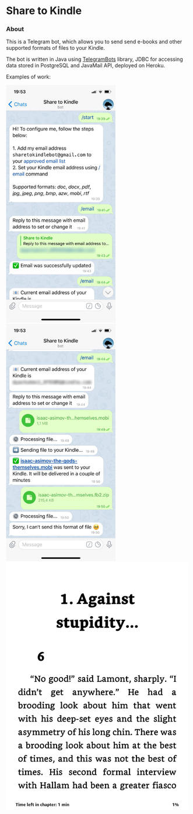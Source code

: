 # Share to Kindle
### About

This is a Telegram bot, which allows you to send send e-books and other supported formats of files to your Kindle.

The bot is written in Java using [TelegramBots](https://github.com/rubenlagus/TelegramBots) library, JDBC for accessing data stored in PostgreSQL and JavaMail API, deployed on Heroku.

Examples of work:

<img src="./screenshots/1.PNG" alt="Screenshot 1" width=300>

<img src="./screenshots/2.PNG" alt="Screenshot 2" width=300>

<img src="./screenshots/3.PNG" alt="Screenshot 3" width=500>
